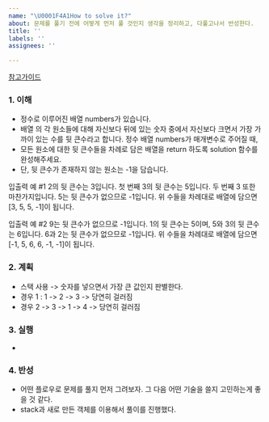```yaml
---
name: "\U0001F4A1How to solve it?"
about: 문제를 풀기 전에 어떻게 먼저 풀 것인지 생각을 정리하고, 다풀고나서 반성한다.
title: ''
labels: ''
assignees: ''

---
```


[참고가이드](https://megaptera.notion.site/6-5f9b4105eb0748fd8f8baa631d92d6ea)

### 1. 이해
- 정수로 이루어진 배열 numbers가 있습니다. 
- 배열 의 각 원소들에 대해 자신보다 뒤에 있는 숫자 중에서 자신보다 크면서 가장 가까이 있는 수를 뒷 큰수라고 합니다.
  정수 배열 numbers가 매개변수로 주어질 때, 
- 모든 원소에 대한 뒷 큰수들을 차례로 담은 배열을 return 하도록 solution 함수를 완성해주세요. 
- 단, 뒷 큰수가 존재하지 않는 원소는 -1을 담습니다.

입출력 예 #1
2의 뒷 큰수는 3입니다. 
첫 번째 3의 뒷 큰수는 5입니다. 
두 번째 3 또한 마찬가지입니다. 
5는 뒷 큰수가 없으므로 -1입니다. 
위 수들을 차례대로 배열에 담으면 [3, 5, 5, -1]이 됩니다.

입출력 예 #2
9는 뒷 큰수가 없으므로 -1입니다. 
1의 뒷 큰수는 5이며, 5와 3의 뒷 큰수는 6입니다. 
6과 2는 뒷 큰수가 없으므로 -1입니다. 
위 수들을 차례대로 배열에 담으면 [-1, 5, 6, 6, -1, -1]이 됩니다.

### 2. 계획
- 스택 사용 -> 숫자를 넣으면서 가장 큰 값인지 판별한다.
- 경우 1 : 1 -> 2 -> 3 -> 당연히 걸러짐
- 경우 2 -> 3 -> 1 -> 4 -> 당연히 걸러짐

### 3. 실행
- 

### 4. 반성
- 어떤 플로우로 문제를 풀지 먼저 그려보자. 그 다음 어떤 기술을 쓸지 고민하는게 좋을 것 같다.
- stack과 새로 만든 객체를 이용해서 풀이를 진행했다.